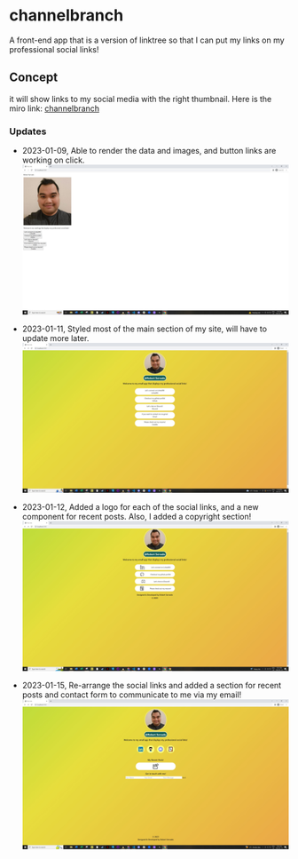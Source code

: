 # channelbranch

A front-end app that is a version of linktree so that I can put my links on my professional social links!

## Concept

it will show links to my social media with the right thumbnail. Here is the miro link: [channelbranch](https://miro.com/app/board/uXjVP0ZJa68=/?share_link_id=244048380532)

### Updates

- 2023-01-09, Able to render the data and images, and button links are working on click.
  !["Rough display of my social link site"](https://github.com/ArjayS/channelbranch/blob/main/public/images/20230109update.JPG)

- 2023-01-11, Styled most of the main section of my site, will have to update more later.
  !["Rough display of my social link site"](https://github.com/ArjayS/channelbranch/blob/main/public/images/20230111update.JPG)

- 2023-01-12, Added a logo for each of the social links, and a new component for recent posts. Also, I added a copyright section!
  !["Rough display of my social link site"](https://github.com/ArjayS/channelbranch/blob/main/public/images/20230112update.JPG)

- 2023-01-15, Re-arrange the social links and added a section for recent posts and contact form to communicate to me via my email!
  !["Rough display of my social link site"](https://github.com/ArjayS/channelbranch/blob/main/public/images/20230115update.JPG)
